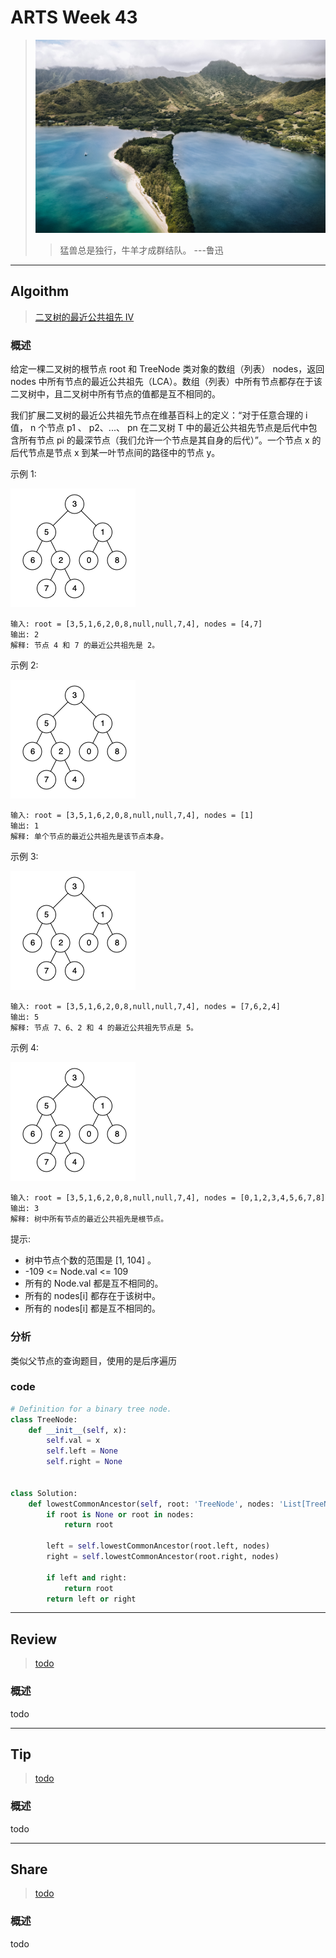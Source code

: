 # ARTS Week 43

> ![](https://github.com/Carmenliukang/ARTS/blob/master/image/43/peter-thomas-j2bxM61qXQ4-unsplash.jpg)
>> 猛兽总是独行，牛羊才成群结队。 ---鲁迅

***

## Algoithm

> [二叉树的最近公共祖先 IV](https://leetcode-cn.com/problems/lowest-common-ancestor-of-a-binary-tree-iv)

### 概述

给定一棵二叉树的根节点 root 和 TreeNode 类对象的数组（列表） nodes，返回 nodes 中所有节点的最近公共祖先（LCA）。数组（列表）中所有节点都存在于该二叉树中，且二叉树中所有节点的值都是互不相同的。

我们扩展二叉树的最近公共祖先节点在维基百科上的定义：“对于任意合理的 i 值， n 个节点 p1 、 p2、...、 pn 在二叉树 T 中的最近公共祖先节点是后代中包含所有节点 pi
的最深节点（我们允许一个节点是其自身的后代）”。一个节点 x 的后代节点是节点 x 到某一叶节点间的路径中的节点 y。

示例 1:

![](https://github.com/Carmenliukang/ARTS/blob/master/image/43/1.png)

    输入: root = [3,5,1,6,2,0,8,null,null,7,4], nodes = [4,7]
    输出: 2
    解释: 节点 4 和 7 的最近公共祖先是 2。

示例 2:

![](https://github.com/Carmenliukang/ARTS/blob/master/image/43/2.png)

    输入: root = [3,5,1,6,2,0,8,null,null,7,4], nodes = [1]
    输出: 1
    解释: 单个节点的最近公共祖先是该节点本身。

示例 3:

![](https://github.com/Carmenliukang/ARTS/blob/master/image/43/3.png)

    输入: root = [3,5,1,6,2,0,8,null,null,7,4], nodes = [7,6,2,4]
    输出: 5
    解释: 节点 7、6、2 和 4 的最近公共祖先节点是 5。

示例 4:

![](https://github.com/Carmenliukang/ARTS/blob/master/image/43/4.png)

    输入: root = [3,5,1,6,2,0,8,null,null,7,4], nodes = [0,1,2,3,4,5,6,7,8]
    输出: 3
    解释: 树中所有节点的最近公共祖先是根节点。

提示:

* 树中节点个数的范围是 [1, 104] 。
* -109 <= Node.val <= 109
* 所有的 Node.val 都是互不相同的。
* 所有的 nodes[i] 都存在于该树中。
* 所有的 nodes[i] 都是互不相同的。

### 分析

类似父节点的查询题目，使用的是后序遍历

### code

```python
# Definition for a binary tree node.
class TreeNode:
    def __init__(self, x):
        self.val = x
        self.left = None
        self.right = None


class Solution:
    def lowestCommonAncestor(self, root: 'TreeNode', nodes: 'List[TreeNode]') -> 'TreeNode':
        if root is None or root in nodes:
            return root

        left = self.lowestCommonAncestor(root.left, nodes)
        right = self.lowestCommonAncestor(root.right, nodes)

        if left and right:
            return root
        return left or right

```

***

## Review

> [todo](todo)

### 概述

todo

***

## Tip

> [todo](todo)

### 概述

todo

***

## Share

> [todo](todo)

### 概述

todo

